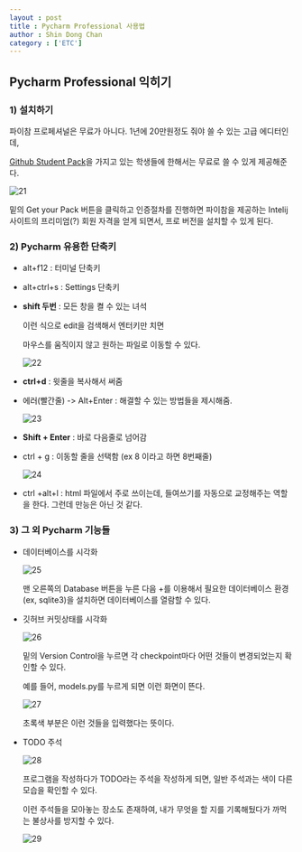 ```yaml
---
layout : post
title : Pycharm Professional 사용법
author : Shin Dong Chan
category : ['ETC']
---
```

## Pycharm Professional 익히기

### 1) 설치하기

파이참 프로페셔널은  무료가 아니다. 1년에 20만원정도 줘야 쓸 수 있는 고급 에디터인데,

[Github Student Pack](https://education.github.com/pack)을 가지고 있는 학생들에 한해서는 무료로 쓸 수 있게 제공해준다.

![21](https://user-images.githubusercontent.com/37765338/54260386-1cb7a680-45ac-11e9-9c11-85c2c730bef4.png)

밑의 Get your Pack 버튼을 클릭하고 인증절차를 진행하면 파이참을 제공하는 Intelij 사이트의 프리미엄(?) 회원 자격을 얻게 되면서, 프로 버전을 설치할 수 있게 된다.

### 2) Pycharm 유용한 단축키

- alt+f12 : 터미널 단축키

- alt+ctrl+s : Settings 단축키

- **shift 두번** : 모든 창을 켤 수 있는 녀석

  이런 식으로 edit을 검색해서 엔터키만 치면

  마우스를 움직이지 않고 원하는 파일로 이동할 수 있다.

  ![22](https://user-images.githubusercontent.com/37765338/54260387-1cb7a680-45ac-11e9-9235-c2160378cea3.png)

- **ctrl+d** : 윗줄을 복사해서 써줌

- 에러(빨간줄) -> Alt+Enter : 해결할 수 있는 방법들을 제시해줌.

  ![23](https://user-images.githubusercontent.com/37765338/54260388-1cb7a680-45ac-11e9-8932-cba080fbcfe6.png)

- **Shift + Enter** : 바로 다음줄로 넘어감

- ctrl + g : 이동할 줄을 선택함 (ex 8 이라고 하면 8번째줄)

  ![24](https://user-images.githubusercontent.com/37765338/54260389-1cb7a680-45ac-11e9-84cc-6d21da4f1bbc.png)

- ctrl +alt+l : html 파일에서 주로 쓰이는데, 들여쓰기를 자동으로 교정해주는 역할을 한다. 그런데 만능은 아닌 것 같다.

### 3) 그 외 Pycharm 기능들

- 데이터베이스를 시각화

  ![25](https://user-images.githubusercontent.com/37765338/54260390-1d503d00-45ac-11e9-88cd-7e26d72ee34f.png)

  맨 오른쪽의 Database 버튼을 누른 다음 +를 이용해서 필요한 데이터베이스 환경(ex, sqlite3)을 설치하면 데이터베이스를 열람할 수 있다.

- 깃허브 커밋상태를 시각화

  ![26](https://user-images.githubusercontent.com/37765338/54260393-1d503d00-45ac-11e9-9ddb-b9eaaf98eaed.png)

  밑의 Version Control을 누르면 각 checkpoint마다 어떤 것들이 변경되었는지 확인할 수 있다.

  예를 들어, models.py를 누르게 되면 이런 화면이 뜬다.
  
  ![27](https://user-images.githubusercontent.com/37765338/54260392-1d503d00-45ac-11e9-83bf-26f74e40c683.png)

  초록색 부분은 이런 것들을 입력했다는 뜻이다.

- TODO 주석

  ![28](https://user-images.githubusercontent.com/37765338/54260398-1f1a0080-45ac-11e9-9de7-997599caa856.png)

  프로그램을 작성하다가 TODO라는 주석을 작성하게 되면, 일반 주석과는 색이 다른 모습을 확인할 수 있다.

  이런 주석들을 모아놓는 장소도 존재하여, 내가 무엇을 할 지를 기록해뒀다가 까먹는 불상사를 방지할 수 있다.

  ![29](https://user-images.githubusercontent.com/37765338/54260399-1fb29700-45ac-11e9-9690-8d83ec37a7a0.png)


